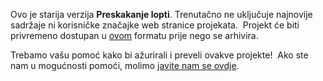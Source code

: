 Ovo je starija verzija **Preskakanje lopti**. Trenutačno ne uključuje najnovije sadržaje ni korisničke značajke web stranice projekata.  Projekt će biti privremeno dostupan u [ovom](images/Dodgeball.pdf) formatu prije nego se arhivira. 

Trebamo vašu pomoć kako bi ažurirali i preveli ovakve projekte!  Ako ste nam u mogućnosti pomoći, molimo [javite nam se ovdje](https://rpf.io/translators).
